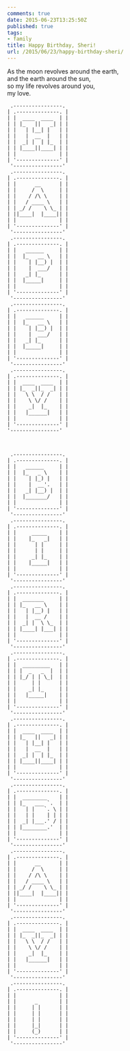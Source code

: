 ```yaml
---
comments: true
date: 2015-06-23T13:25:50Z
published: true
tags:
- family
title: Happy Birthday, Sheri!
url: /2015/06/23/happy-birthday-sheri/
---
```


As the moon revolves around the earth,  
and the earth around the sun,  
so my life revolves around you,  
my love.

              


     .----------------. 
    | .--------------. |
    | |  ____  ____  | |
    | | |_   ||   _| | |
    | |   | |__| |   | |
    | |   |  __  |   | |
    | |  _| |  | |_  | |
    | | |____||____| | |
    | |              | |
    | '--------------' |
     '----------------' 
     .----------------. 
    | .--------------. |
    | |      __      | |
    | |     /  \     | |
    | |    / /\ \    | |
    | |   / ____ \   | |
    | | _/ /    \ \_ | |
    | ||____|  |____|| |
    | |              | |
    | '--------------' |
     '----------------' 
     .----------------. 
    | .--------------. |
    | |   ______     | |
    | |  |_   __ \   | |
    | |    | |__) |  | |
    | |    |  ___/   | |
    | |   _| |_      | |
    | |  |_____|     | |
    | |              | |
    | '--------------' |
     '----------------' 
     .----------------. 
    | .--------------. |
    | |   ______     | |
    | |  |_   __ \   | |
    | |    | |__) |  | |
    | |    |  ___/   | |
    | |   _| |_      | |
    | |  |_____|     | |
    | |              | |
    | '--------------' |
     '----------------' 
     .----------------. 
    | .--------------. |
    | |  ____  ____  | |
    | | |_  _||_  _| | |
    | |   \ \  / /   | |
    | |    \ \/ /    | |
    | |    _|  |_    | |
    | |   |______|   | |
    | |              | |
    | '--------------' |
    '----------------'
    
    
    
     .----------------. 
    | .--------------. |
    | |   ______     | |
    | |  |_   _ \    | |
    | |    | |_) |   | |
    | |    |  __'.   | |
    | |   _| |__) |  | |
    | |  |_______/   | |
    | |              | |
    | '--------------' |
     '----------------' 
     .----------------. 
    | .--------------. |
    | |     _____    | |
    | |    |_   _|   | |
    | |      | |     | |
    | |      | |     | |
    | |     _| |_    | |
    | |    |_____|   | |
    | |              | |
    | '--------------' |
     '----------------' 
     .----------------. 
    | .--------------. |
    | |  _______     | |
    | | |_   __ \    | |
    | |   | |__) |   | |
    | |   |  __ /    | |
    | |  _| |  \ \_  | |
    | | |____| |___| | |
    | |              | |
    | '--------------' |
     '----------------' 
     .----------------. 
    | .--------------. |
    | |  _________   | |
    | | |  _   _  |  | |
    | | |_/ | | \_|  | |
    | |     | |      | |
    | |    _| |_     | |
    | |   |_____|    | |
    | |              | |
    | '--------------' |
     '----------------' 
     .----------------. 
    | .--------------. |
    | |  ____  ____  | |
    | | |_   ||   _| | |
    | |   | |__| |   | |
    | |   |  __  |   | |
    | |  _| |  | |_  | |
    | | |____||____| | |
    | |              | |
    | '--------------' |
     '----------------' 
     .----------------. 
    | .--------------. |
    | |  ________    | |
    | | |_   ___ `.  | |
    | |   | |   `. \ | |
    | |   | |    | | | |
    | |  _| |___.' / | |
    | | |________.'  | |
    | |              | |
    | '--------------' |
     '----------------' 
     .----------------. 
    | .--------------. |
    | |      __      | |
    | |     /  \     | |
    | |    / /\ \    | |
    | |   / ____ \   | |
    | | _/ /    \ \_ | |
    | ||____|  |____|| |
    | |              | |
    | '--------------' |
     '----------------' 
     .----------------. 
    | .--------------. |
    | |  ____  ____  | |
    | | |_  _||_  _| | |
    | |   \ \  / /   | |
    | |    \ \/ /    | |
    | |    _|  |_    | |
    | |   |______|   | |
    | |              | |
    | '--------------' |
     '----------------' 
     .----------------. 
    | .--------------. |
    | |              | |
    | |      _       | |
    | |     | |      | |
    | |     | |      | |
    | |     | |      | |
    | |     |_|      | |
    | |     (_)      | |
    | '--------------' |
     '----------------' 

